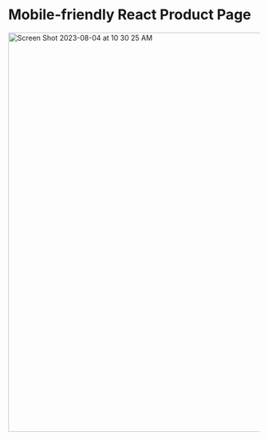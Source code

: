 # Mobile-friendly React Product Page

<img width="800" alt="Screen Shot 2023-08-04 at 10 30 25 AM" src="https://github.com/xkvp212/react-product-page/assets/42418260/70fcd6dc-b4dd-467d-a8f8-d2e474e5673c">

